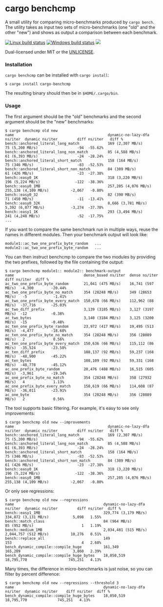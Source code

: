 cargo benchcmp
==============
A small utility for comparing micro-benchmarks produced by `cargo bench`. The
utility takes as input two sets of micro-benchmarks (one "old" and the other
"new") and shows as output a comparison between each benchmark.

[![Linux build status](https://api.travis-ci.org/BurntSushi/cargo-benchcmp.png)](https://travis-ci.org/BurntSushi/cargo-benchcmp)
[![Windows build status](https://ci.appveyor.com/api/projects/status/github/BurntSushi/cargo-benchcmp?svg=true)](https://ci.appveyor.com/project/BurntSushi/cargo-benchcmp)
[![](http://meritbadge.herokuapp.com/cargo-benchcmp)](https://crates.io/crates/cargo-benchcmp)

Dual-licensed under MIT or the [UNLICENSE](http://unlicense.org).

### Installation

`cargo benchcmp` can be installed with `cargo install`:

```
$ cargo install cargo-benchcmp
```

The resulting binary should then be in `$HOME/.cargo/bin`.

### Usage

The first argument should be the "old" benchmarks and the second argument
should be the "new" benchmarks:

```
$ cargo benchcmp old new
name                                           dynamic-no-lazy-dfa ns/iter  dynamic ns/iter         diff ns/iter   diff %
bench::anchored_literal_long_match             169 (2,307 MB/s)             75 (5,200 MB/s)                  -94  -55.62%
bench::anchored_literal_long_non_match         85 (4,588 MB/s)              61 (6,393 MB/s)                  -24  -28.24%
bench::anchored_literal_short_match            158 (164 MB/s)               75 (346 MB/s)                    -83  -52.53%
bench::anchored_literal_short_non_match        84 (309 MB/s)                61 (426 MB/s)                    -23  -27.38%
bench::easy0_1K                                318 (3,220 MB/s)             196 (5,224 MB/s)                -122  -38.36%
bench::easy0_1MB                               257,205 (4,076 MB/s)         255,138 (4,109 MB/s)          -2,067   -0.80%
bench::easy0_32                                82 (390 MB/s)                71 (450 MB/s)                    -11  -13.41%
bench::easy0_32K                               8,666 (3,781 MB/s)           5,392 (6,077 MB/s)            -3,274  -37.78%
bench::easy1_1K                                293 (3,494 MB/s)             241 (4,248 MB/s)                 -52  -17.75%
...
```

If you want to compare the same benchmark run in multiple ways, reuse the names
in different modules. Then your benchmark output will look like:

```
module1::ac_two_one_prefix_byte_random   ...
module2::ac_two_one_prefix_byte_random   ...
```

You can then instruct benchcmp to compare the two modules by providing the two
prefixes, followed by the file containing the output:

```
$ cargo benchcmp module1:: module2:: benchmark-output
name                                dense_boxed ns/iter  dense ns/iter      diff ns/iter  diff %
ac_two_one_prefix_byte_random       21,041 (475 MB/s)    16,741 (597 MB/s)  -4,300        -20.44%
ac_two_one_prefix_byte_no_match     354 (28248 MB/s)     349 (28653 MB/s)   -5            -1.41%
ac_two_one_prefix_byte_every_match  150,678 (66 MB/s)    112,962 (88 MB/s)  -37,716       -25.03%
ac_two_diff_prefix                  3,139 (3185 MB/s)    3,127 (3197 MB/s)  -12           -0.38%
ac_two_bytes                        3,140 (3184 MB/s)    3,125 (3200 MB/s)  -15           -0.48%
ac_ten_one_prefix_byte_random       23,972 (417 MB/s)    19,495 (513 MB/s)  -4,477        -18.68%
ac_ten_one_prefix_byte_no_match     354 (28248 MB/s)     356 (28089 MB/s)   2             0.56%
ac_ten_one_prefix_byte_every_match  150,636 (66 MB/s)    115,112 (86 MB/s)  -35,524       -23.58%
ac_ten_diff_prefix                  108,137 (92 MB/s)    59,237 (168 MB/s)  -48,900       -45.22%
ac_ten_bytes                        108,109 (92 MB/s)    59,331 (168 MB/s)  -48,778       -45.12%
ac_one_prefix_byte_random           20,476 (488 MB/s)    16,515 (605 MB/s)  -3,961        -19.34%
ac_one_prefix_byte_no_match         354 (28248 MB/s)     358 (27932 MB/s)   4             1.13%
ac_one_prefix_byte_every_match      150,619 (66 MB/s)    114,608 (87 MB/s)  -36,011       -23.91%
ac_one_byte                         354 (28248 MB/s)     356 (28089 MB/s)   2             0.56%
```

The tool supports basic filtering. For example, it's easy to see only
improvements:

```
$ cargo benchcmp old new --improvements
name                                           dynamic-no-lazy-dfa ns/iter  dynamic ns/iter         diff ns/iter   diff %
bench::anchored_literal_long_match             169 (2,307 MB/s)             75 (5,200 MB/s)                  -94  -55.62%
bench::anchored_literal_long_non_match         85 (4,588 MB/s)              61 (6,393 MB/s)                  -24  -28.24%
bench::anchored_literal_short_match            158 (164 MB/s)               75 (346 MB/s)                    -83  -52.53%
bench::anchored_literal_short_non_match        84 (309 MB/s)                61 (426 MB/s)                    -23  -27.38%
bench::easy0_1K                                318 (3,220 MB/s)             196 (5,224 MB/s)                -122  -38.36%
bench::easy0_1MB                               257,205 (4,076 MB/s)         255,138 (4,109 MB/s)          -2,067   -0.80%
```

Or only see regressions:

```
$ cargo benchcmp old new --regressions
name                                         dynamic-no-lazy-dfa ns/iter  dynamic ns/iter         diff ns/iter  diff %
bench::easy1_1MB                             329,774 (3,179 MB/s)         334,872 (3,131 MB/s)           5,098   1.55%
bench::match_class                           84 (964 MB/s)                85 (952 MB/s)                      1   1.19%
bench::medium_1MB                            2,034,481 (515 MB/s)         2,044,757 (512 MB/s)          10,276   0.51%
bench::replace_all                           149                          153                                4   2.68%
bench_dynamic_compile::compile_huge          161,349                      165,209                        3,860   2.39%
bench_dynamic_compile::compile_huge_bytes    18,050,519                   18,795,770                   745,251   4.13%
```

Many times, the difference in micro-benchmarks is just noise, so you can filter
by percent difference:

```
$ cargo benchcmp old new --regressions --threshold 3
name                                         dynamic-no-lazy-dfa ns/iter  dynamic ns/iter    diff ns/iter  diff %
bench_dynamic_compile::compile_huge_bytes    18,050,519                   18,795,770              745,251   4.13%
```
